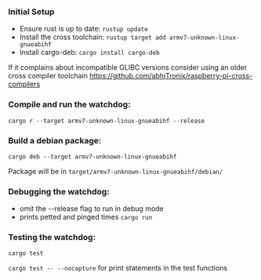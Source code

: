 ### Initial Setup
- Ensure rust is up to date: `rustup update`
- Install the cross toolchain: `rustup target add armv7-unknown-linux-gnueabihf`
- Install cargo-deb: `cargo install cargo-deb`

If it complains about incompatible GLIBC versions consider using an older cross compiler toolchain
https://github.com/abhiTronix/raspberry-pi-cross-compilers

### Compile and run the watchdog:
`cargo r --target armv7-unknown-linux-gnueabihf --release`

### Build a debian package:
`cargo deb --target armv7-unknown-linux-gnueabihf`

Package will be in `target/armv7-unknown-linux-gnueabihf/debian/`

### Debugging the watchdog:
- omit the --release flag to run in debug mode
- prints petted and pinged times
`cargo run`

### Testing the watchdog:
`cargo test`

`cargo test -- --nocapture` for print statements in the test functions
